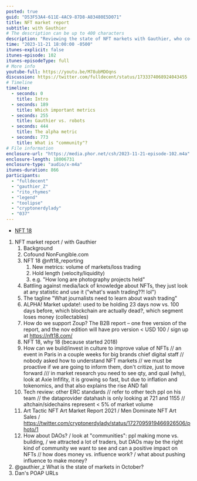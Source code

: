 ```yaml
---
posted: true
guid: "D53F53A4-611E-4AC9-87D8-A83480E5D071"
title: NFT market report
subtitle: with Gauthier
# The description can be up to 400 characters
description: "Reviewing the state of NFT markets with Gauthier, who co-founded NonFungible.com and manages NFT 18. Discussing new metrics such as market volume, hold length, wash trading, and performance of specific segments like collectables. Understanding how the market evolves and provides insights for both investors and cultural contributors."
time: "2023-11-21 18:00:00 -0500"
itunes-explicit: false
itunes-episode: 102
itunes-episodeType: full
# More info
youtube-full: https://youtu.be/M78ubMDOqns
discussion: https://twitter.com/fulldecent/status/1733374068924043455
# Timeline
timeline:
  - seconds: 0
    title: Intro
  - seconds: 189
    title: Which important metrics
  - seconds: 255
    title: Gauthier vs. robots
  - seconds: 444
    title: The alpha metric
  - seconds: 773
    title: What is "community"?
# File information
enclosure-url: "https://media.phor.net/csh/2023-11-21-episode-102.m4a"
enclosure-length: 18006731
enclosure-type: "audio/x-m4a"
itunes-duration: 866
participants:
  - "fulldecent"
  - "gauthier_Z"
  - "rito_rhymes"
  - "legend"
  - "toolipse"
  - "cryptonerdylady"
  - "037"
---
```


- [NFT 18](https://nft18.com/)

<!--end of quick notes-->

1. NFT market report / with Gauthier
   1. Background
   2. Cofound NonFungible.com
   3. NFT 18 @nft18_reporting
      1. New metrics: volume of markets/loss trading
      2. Hold length (velocity/liquidity)
      3. e.g. "How long are photography projects held"
   4. Battling against media/lack of knowledge about NFTs, they just look at any statistic and use it ("what's wash trading??! lol")
   5. The tagline "What journalists need to learn about wash trading"
   6. ALPHA! Market update!: used to be holding 23 days now vs. 100 days before, which blockchain are actually dead?, which segment loses money (collectables)
   7. How do we support Zoup? The B2B report – one free version of the report, and the nov edition will have pro version < USD 100 / sign up at https://nft18.com/ 
   8. NFT 18, why 18 (because started 2018)
   9. How can we build/invest in culture to improve value of NFTs // an event in Paris in a couple weeks for big brands chief digital staff // nobody asked how to understand NFT markets // we must be proactive if we are going to inform them, don't critize, just to move forward /// in market research you need to see qty, and qual (why), look at Axie Infifity, it is growing so fast, but due to inflation and tokenomics, and that also explains the rise AND fall
   10. Tech review: other ERC standards // refer to other tech ppl on his team // the dataprovider datahash is only looking at 721 and 1155 // altchain/sidechains represent < 5% of market volume
   11. Art Tactic NFT Art Market Report 2021 / Men Dominate NFT Art Sales / https://twitter.com/cryptonerdylady/status/1727095919466926506/photo/1 
   12. How about DAOs? / look at "communities": ppl making mone vs. building, / we attracted a lot of traders, but DAOs may be the right kind of community we want to see and can a positive impact on NFTs // how does money vs. influence work? / what about pushing influence to make money?
2. @gauthier_z What is the state of markets in October?
3. Dan's POAP URLs